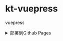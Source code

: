 # kt-vuepress
vuepress

<details>
  <summary>部署到Github Pages</summary>

1. config.js里主要配置如下：
	
	```js
	themeConfig: {
	  repo: 'likwotsing/kt-vuepress',
	  docsDir: 'docs',
	  lastUpdated: '上次更新',
	  editLinks: true,
	  editLinkText: '在GitHub上编辑此页'
	}
	```
	
2. 根目录下添加`deploy.sh`文件

    ```sh
    #!/usr/bin/env sh
      
    # 确保脚本抛出遇到的错误
    set -e
    
    # 生成静态文件
    npm run docs:build
    
    # 进入生成的文件夹
    cd docs/.vuepress/dist
    
    # 如果是发布到自定义域名
    # echo 'www.example.com' > CNAME
    
    git init
    git add -A
    git commit -m 'deploy'
    
    # 如果发布到 https://<USERNAME>.github.io
    # git push -f git@github.com:<USERNAME>/<USERNAME>.github.io.git master
    
    # 如果发布到 https://<USERNAME>.github.io/<REPO>
    git push -f git@github.com:likwotsing/kt-vuepress.git master:gh-pages
    
    cd -
    ```

3. package.json里添加script

   ```js
   "deploy": "bash deploy.sh"
   ```

4. 在**git bash**里执行命令

   ```bash
   npm run deploy
   ```

5. 访问链接

   ```js
   https://likwotsing.github.io/kt-vuepress/
   ```

</details>



